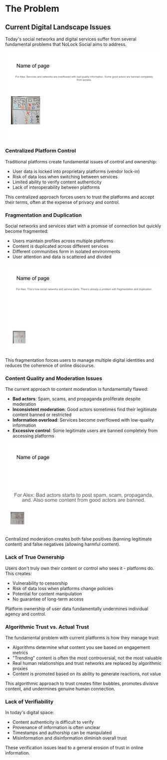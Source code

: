# The Problem

## Current Digital Landscape Issues

Today's social networks and digital services suffer from several fundamental problems that NoLock Social aims to address.

![Problems with Social Networks](../assets/pdf_images/page_4.png)

### Centralized Platform Control

Traditional platforms create fundamental issues of control and ownership:

- User data is locked into proprietary platforms (vendor lock-in)
- Risk of data loss when switching between services
- Limited ability to verify content authenticity
- Lack of interoperability between platforms

This centralized approach forces users to trust the platforms and accept their terms, often at the expense of privacy and control.

### Fragmentation and Duplication

Social networks and services start with a promise of connection but quickly become fragmented:

- Users maintain profiles across multiple platforms
- Content is duplicated across different services
- Different communities form in isolated environments
- User attention and data is scattered and divided

![Fragmentation Issues](../assets/pdf_images/page_2.png)

This fragmentation forces users to manage multiple digital identities and reduces the coherence of online discourse.

### Content Quality and Moderation Issues

The current approach to content moderation is fundamentally flawed:

- **Bad actors**: Spam, scams, and propaganda proliferate despite moderation
- **Inconsistent moderation**: Good actors sometimes find their legitimate content banned or restricted
- **Information overload**: Services become overflowed with low-quality information
- **Excessive control**: Some legitimate users are banned completely from accessing platforms

![Bad Actors](../assets/pdf_images/page_3.png)

Centralized moderation creates both false positives (banning legitimate content) and false negatives (allowing harmful content).

### Lack of True Ownership

Users don't truly own their content or control who sees it - platforms do. This creates:

- Vulnerability to censorship
- Risk of data loss when platforms change policies
- Potential for content manipulation
- No guarantee of long-term access

Platform ownership of user data fundamentally undermines individual agency and control.

### Algorithmic Trust vs. Actual Trust

The fundamental problem with current platforms is how they manage trust:

- Algorithms determine what content you see based on engagement metrics
- "Trending" content is often the most controversial, not the most valuable
- Real human relationships and trust networks are replaced by algorithmic proxies
- Content is promoted based on its ability to generate reactions, not value

This algorithmic approach to trust creates filter bubbles, promotes divisive content, and undermines genuine human connection.

### Lack of Verifiability

In today's digital space:

- Content authenticity is difficult to verify
- Provenance of information is often unclear
- Timestamps and authorship can be manipulated
- Misinformation and disinformation diminish overall trust

These verification issues lead to a general erosion of trust in online information.
